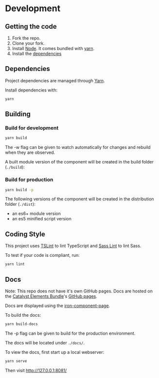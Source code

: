 # Development

## Getting the code

1.  Fork the repo.
2.  Clone your fork.
3.  Install [Node](https://nodejs.org/en/download/). It comes bundled with [yarn](https://yarnpkg.com/).
4.  Install the [dependencies](#dependencies)

## Dependencies

Project dependencies are managed through [Yarn](https://yarnpkg.com/lang/en/docs/install).

Install dependencies with:

```sh
yarn
```

## Building

### Build for development

```sh
yarn build
```

The -w flag can be given to watch automatically for changes and rebuild when they are observed.

A built module version of the component will be created in the build folder (`./build`):

### Build for production

```sh
yarn build -p
```

The following versions of the component will be created in the distribution folder (`./dist`):

* an es6+ module version
* an es5 minified script version

## Coding Style

This project uses [TSLint](https://palantir.github.io/tslint/) to lint TypeScript and [Sass Lint](https://github.com/sasstools/sass-lint) to lint Sass.

To test if your code is compliant, run:

```sh
yarn lint
```

## Docs

Note: This repo does not have it's own GitHub pages. Docs are hosted on the [Catalyst Elements Bundle](https://github.com/catalyst/CatalystElements)'s [GitHub pages](https://catalyst.github.io/CatalystElements).

Docs are displayed using the [iron-component-page](https://www.webcomponents.org/element/@polymer/iron-component-page).

To build the docs:

```sh
yarn build-docs
```

The -p flag can be given to build for the production environment.

The docs will be located under `./docs/`.

To view the docs, first start up a local webserver:

```sh
yarn serve
```

Then visit http://127.0.0.1:8081/
